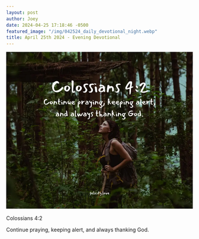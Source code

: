 ```yaml
---
layout: post
author: Joey
date: 2024-04-25 17:18:46 -0500
featured_image: "/img/042524_daily_devotional_night.webp"
title: April 25th 2024 - Evening Devotional
---
```


[![April 25th 2024 - Evening Devotional](/img/042524_daily_devotional_night.webp)](/img/042524_daily_devotional_night.webp)

Colossians 4:2

Continue praying, keeping alert, and always thanking God.